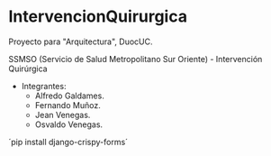 # IntervencionQuirurgica
Proyecto para "Arquitectura", DuocUC.

SSMSO (Servicio de Salud Metropolitano Sur Oriente) - Intervención Quirúrgica

- Integrantes:
    - Alfredo Galdames.
    - Fernando Muñoz.
    - Jean Venegas.
    - Osvaldo Venegas.

´pip install django-crispy-forms´